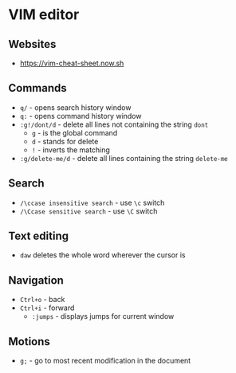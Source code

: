 # VIM editor

## Websites

- https://vim-cheat-sheet.now.sh

## Commands
- `q/` - opens search history window
- `q:` - opens command history window
- `:g!/dont/d` - delete all lines not containing the string `dont`
  - `g` - is the global command
  - `d` - stands for delete
  - `!` - inverts the matching
- `:g/delete-me/d` - delete all lines containing the string `delete-me`

## Search

- `/\ccase insensitive search` - use `\c` switch
- `/\Ccase sensitive search` - use `\C` switch

## Text editing

- `daw` deletes the whole word wherever the cursor is

## Navigation

- `Ctrl+o` - back
- `Ctrl+i` - forward
  - `:jumps` - displays jumps for current window

## Motions

- `g;` - go to most recent modification in the document
